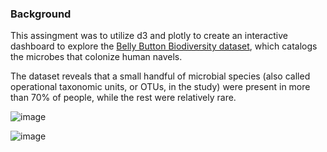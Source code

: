 ### Background

This assingment was to utilize d3 and plotly to create an interactive dashboard to explore the [Belly Button Biodiversity dataset](http://robdunnlab.com/projects/belly-button-biodiversity/), which catalogs the microbes that colonize human navels. 


The dataset reveals that a small handful of microbial species (also called operational taxonomic units, or OTUs, in the study) were present in more than 70% of people, while the rest were relatively rare.




![image](https://user-images.githubusercontent.com/106604042/232574415-76b51b92-b966-4cbd-82e4-f3842711c3a0.png)


![image](https://user-images.githubusercontent.com/106604042/232574793-2a8dd866-0cf4-449b-aa07-abf47bb25a8c.png)

